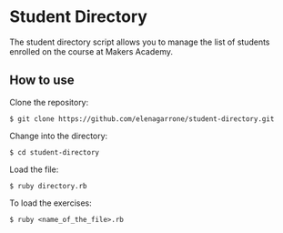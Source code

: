 Student Directory
=================

The student directory script allows you to manage the list of students enrolled on the course at Makers Academy.

How to use
----------

Clone the repository:
```shell
$ git clone https://github.com/elenagarrone/student-directory.git
```
Change into the directory:
```shell
$ cd student-directory
```
Load the file:
```shell
$ ruby directory.rb
```
To load the exercises:
```shell
$ ruby <name_of_the_file>.rb
```
